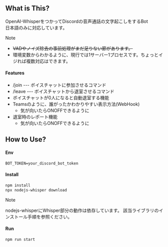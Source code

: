 ## What is This?
OpenAI-WhisperをつかってDiscordの音声通話の文字起こしをするBot<br>
日本語のみに対応しています。
> [!NOTE]
> - ~~VADやノイズ除去の事前処理がまだ足りない節があります。~~
> - 環境変数からわかるように、現行では1サーバー1プロセスです。ちょっとイジれば複数対応はできます。

#### Features
- /join --- ボイスチャットに参加させるコマンド
- /leave --- ボイスチャットから退室させるコマンド
- ボイスチャットが0人になると自動退室する機能
- Teamsのように、誰がったかわかりやすい表示方法(WebHook)
  - 気が向いたらONOFFできるように
- 退室時のレポート機能
  - 気が向いたらONOFFできるように

## How to Use?
#### Env
```
BOT_TOKEN=your_discord_bot_token
```

#### Install

```bash
npm install
npx nodejs-whisper download
```

> [!NOTE]
> nodejs-whisperにWhisper部分の動作は依存しています。
> 該当ライブラリのインストール手順を参照ください。

#### Run

```bash
npm run start
```


